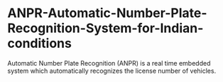 # ANPR-Automatic-Number-Plate-Recognition-System-for-Indian-conditions

Automatic Number Plate Recognition (ANPR) is a real time embedded system which automatically recognizes the license number of vehicles.
